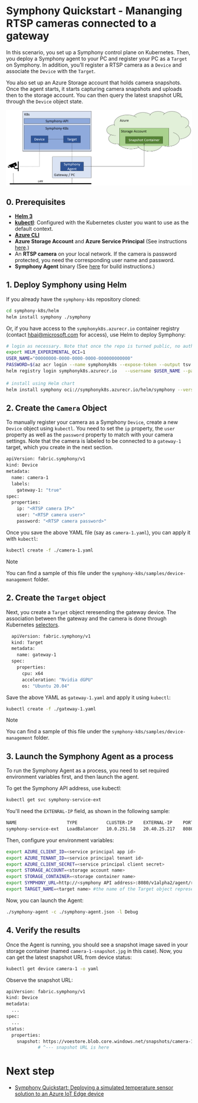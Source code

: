 # Symphony Quickstart - Mananging RTSP cameras connected to a gateway

In this scenario, you set up a Symphony control plane on Kubernetes. Then, you deploy a Symphony agent to your PC and register your PC as a ```Target``` on Symphony. In addition, you’ll register a RTSP camera as a ```Device``` and associate the ```Device``` with the ```Target```. 

You also set up an Azure Storage account that holds camera snapshots. Once the agent starts, it starts capturing camera snapshots and uploads then to the storage account. You can then query the latest snapshot URL through the ```Device``` object state.

![RTSP Cameras](../../assets/camera-management.png)

## 0. Prerequisites

* [**Helm 3**](https://helm.sh/)
* [**kubectl**](https://kubernetes.io/docs/reference/kubectl/kubectl/): Configured with the Kubernetes cluster you want to use as the default context.
* [**Azure CLI**](https://docs.microsoft.com/en-us/cli/azure/)
* **Azure Storage Account** and **Azure Service Principal** (See instructions [here](../agent/agent.md).)
* An **RTSP camera** on your local network. If the camera is password protected, you need the corresponding user name and password. 
* **Symphony Agent** binary (See [here](../build_deployment/build.md) for build instructions.)

## 1. Deploy Symphony using Helm

If you already have the ```symphony-k8s``` repository cloned:

```bash
cd symphony-k8s/helm
helm install symphony ./symphony
```

Or, if you have access to the ```symphonyk8s.azurecr.io``` container registry (contact hbai@microsoft.com for access), use Helm to deploy Symphony:

```bash
# login as necessary. Note that once the repo is turned public, no authentication is needed.
export HELM_EXPERIMENTAL_OCI=1
USER_NAME="00000000-0000-0000-0000-000000000000"
PASSWORD=$(az acr login --name symphonyk8s --expose-token --output tsv --query accessToken)
helm registry login symphonyk8s.azurecr.io   --username $USER_NAME --password $PASSWORD

# install using Helm chart
helm install symphony oci://symphonyk8s.azurecr.io/helm/symphony --version 0.1.21
```

## 2. Create the ```Camera``` Object

To manually register your camera as a Symphony ```Device```, create a new ```Device``` object using ```kubectl```. You need to set the ```ip``` property, the ```user``` property as well as the ```password``` property to match with your camera settings. Note that the camera is labeled to be connected to a ```gateway-1``` target, which you create in the next section.

```bash
apiVersion: fabric.symphony/v1
kind: Device
metadata:
  name: camera-1
  labels:
    gateway-1: "true"    
spec:
  properties:
    ip: "<RTSP camera IP>"    
    user: "<RTSP camera user>"
    password: "<RTSP camera password>"
```

Once you save the above YAML file (say as ```camera-1.yaml```), you can apply it with ```kubectl```:

```bash
kubectl create -f ./camera-1.yaml
````
> [!NOTE]
> You can find a sample of this file under the ```symphony-k8s/samples/device-management``` folder.

## 2. Create the ```Target``` object

Next, you create a ```Target``` object reresending the gateway device. The association between the gateway and the camera is done through Kubernetes [selectors](https://kubernetes.io/docs/concepts/overview/working-with-objects/labels/). 

```bash
  apiVersion: fabric.symphony/v1
  kind: Target
  metadata:
    name: gateway-1
  spec:
    properties:
      cpu: x64
      acceleration: "Nvidia dGPU"
      os: "Ubuntu 20.04"
```

Save the above YAML as ```gateway-1.yaml``` and apply it using ```kubectl```:

```bash
kubectl create -f ./gateway-1.yaml
```

> [!NOTE]
> You can find a sample of this file under the ```symphony-k8s/samples/device-management``` folder.

## 3. Launch the Symphony Agent as a process

To run the Symphony Agent as a process, you need to set required environment variables first, and then launch the agent.

To get the Symphony API address, use kubectl:

```bash
kubectl get svc symphony-service-ext
```
You'll need the ```EXTENRAL-IP``` field, as shown in the following sample:
```bash
NAME                   TYPE           CLUSTER-IP    EXTERNAL-IP    PORT(S)          AGE
symphony-service-ext   LoadBalancer   10.0.251.58   20.40.25.217   8080:31924/TCP   41m
```

Then, configure your environment variables:

```bash
export AZURE_CLIENT_ID=<service principal app id>
export AZURE_TENANT_ID=<service principal tenant id>
export AZURE_CLIENT_SECRET=<service principal client secret>
export STORAGE_ACCOUNT=<storage account name>
export STORAGE_CONTAINER=<storage container name>
export SYMPHONY_URL=http://<symphony API address>:8080/v1alpha2/agent/references # point to your local Symphony API endpoint, or the public Symphony API service endpoint on K8s
export TARGET_NAME=<target name> #the name of the Target object representing the current compute device
```
Now, you can launch the Agent:

```bash
./symphony-agent -c ./symphony-agent.json -l Debug
```

## 4. Verify the results

Once the Agent is running, you should see a snapshot image saved in your storage container (named ```camera-1-snapshot.jpg``` in this case). Now, you can get the latest snapshot URL from device status:

```bash
kubectl get device camera-1 -o yaml
```

Observe the snapshot URL:

```bash
apiVersion: fabric.symphony/v1
kind: Device
metadata:
  ...
spec:
  ...
status:
  properties:
    snapshot: https://voestore.blob.core.windows.net/snapshots/camera-1-snapshot.jpg
            # ^--- snapshot URL is here
```

# Next step

* [Symphony Quickstart: Deploying a simulated temperature sensor solution to an Azure IoT Edge device](/docs/api/quick_start/deploy_solution_to_azure_iot_edge.md)

